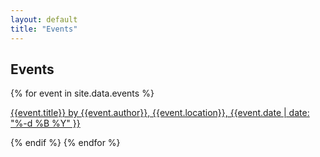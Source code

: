```yaml
---
layout: default
title: "Events"
---
```


## Events


{% for event in site.data.events %}
<p><a href="{{event.url}}">{{event.title}} by {{event.author}}, {{event.location}}, {{event.date | date: "%-d %B %Y" }}</a></p>
{% endif %}
{% endfor %}
